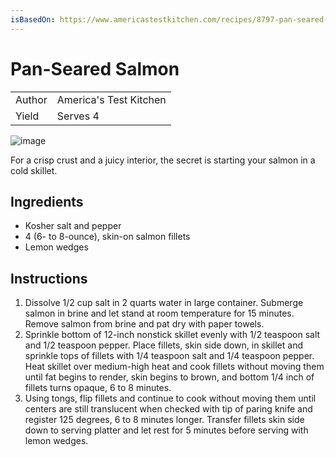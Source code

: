 ```yaml
---
isBasedOn: https://www.americastestkitchen.com/recipes/8797-pan-seared-salmon
---
```


# Pan-Seared Salmon

|        |                        |
| ------ | ---------------------- |
| Author | America's Test Kitchen |
| Yield  | Serves 4               |

![image](https://res.cloudinary.com/hksqkdlah/image/upload/ar_1:1,c_fill,dpr_2.0,f_auto,fl_lossy.progressive.strip_profile,g_faces:auto,q_auto:low,w_150/29270_sfs-pan-seared-salmon-41)

For a crisp crust and a juicy interior, the secret is starting your salmon in a cold skillet.

## Ingredients

- Kosher salt and pepper
- 4 (6- to 8-ounce), skin-on salmon fillets
- Lemon wedges

## Instructions

1. Dissolve 1/2 cup salt in 2 quarts water in large
   container. Submerge salmon in brine and let stand at
   room temperature for 15 minutes. Remove salmon
   from brine and pat dry with paper towels.
1. Sprinkle bottom of 12-inch nonstick skillet
   evenly with 1/2 teaspoon salt and 1/2 teaspoon pepper.
   Place fillets, skin side down, in skillet and sprinkle
   tops of fillets with 1/4 teaspoon salt and 1/4 teaspoon
   pepper. Heat skillet over medium-high heat and
   cook fillets without moving them until fat begins to
   render, skin begins to brown, and bottom 1/4 inch
   of fillets turns opaque, 6 to 8 minutes.
1. Using tongs, flip fillets and continue to cook
   without moving them until centers are still translucent
   when checked with tip of paring knife and
   register 125 degrees, 6 to 8 minutes longer. Transfer
   fillets skin side down to serving platter and let rest
   for 5 minutes before serving with lemon wedges.
